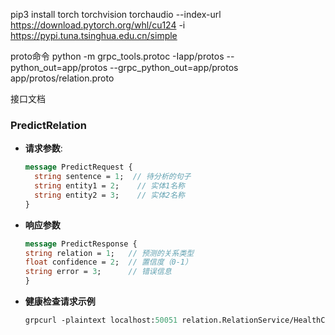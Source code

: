 pip3 install torch torchvision torchaudio --index-url https://download.pytorch.org/whl/cu124 -i https://pypi.tuna.tsinghua.edu.cn/simple


proto命令
python -m grpc_tools.protoc -Iapp/protos --python_out=app/protos --grpc_python_out=app/protos app/protos/relation.proto


接口文档
### PredictRelation

- **请求参数**:
  ```protobuf
  message PredictRequest {
    string sentence = 1;  // 待分析的句子
    string entity1 = 2;    // 实体1名称
    string entity2 = 3;    // 实体2名称
  }

- **响应参数**
  ```protobuf
  message PredictResponse {
  string relation = 1;   // 预测的关系类型
  float confidence = 2;  // 置信度（0-1）
  string error = 3;      // 错误信息
  }

- **健康检查请求示例**
  ```protobuf
  grpcurl -plaintext localhost:50051 relation.RelationService/HealthCheck